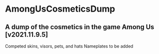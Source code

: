 # AmongUsCosmeticsDump
## A dump of the cosmetics in the game Among Us [v2021.11.9.5]

Competed skins, visors, pets, and hats 
Nameplates to be added
